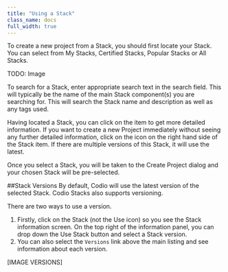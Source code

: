 ```yaml
---
title: "Using a Stack"
class_name: docs
full_width: true
---
```


To create a new project from a Stack, you should first locate your Stack. You can select from My Stacks, Certified Stacks, Popular Stacks or All Stacks. 

TODO: Image

To search for a Stack, enter appropriate search text in the search field. This will typically be the name of the main Stack component(s) you are searching for. This will search the Stack name and description as well as any tags used.

Having located a Stack, you can click on the item to get more detailed information. If you want to create a new Project immediately without seeing any further detailed information, click on the icon on the right hand side of the Stack item. If there are multiple versions of this Stack, it will use the latest.

Once you select a Stack, you will be taken to the Create Project dialog and your chosen Stack will be pre-selected.

##Stack Versions
By default, Codio will use the latest version of the selected Stack. Codio Stacks also supports versioning. 

There are two ways to use a version.

1. Firstly, click on the Stack (not the Use icon) so you see the Stack information screen. On the top right of the information panel, you can drop down the Use Stack button and select a Stack version. 
1. You can also select the `Versions` link above the main listing and see information about each version.

[IMAGE VERSIONS]



